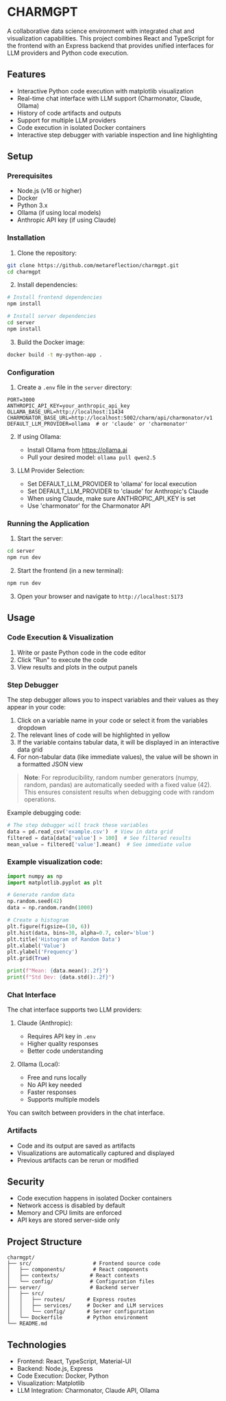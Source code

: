 # CHARMGPT

A collaborative data science environment with integrated chat and visualization capabilities. This project combines React and TypeScript for the frontend with an Express backend that provides unified interfaces for LLM providers and Python code execution.

## Features

- Interactive Python code execution with matplotlib visualization
- Real-time chat interface with LLM support (Charmonator, Claude, Ollama)
- History of code artifacts and outputs
- Support for multiple LLM providers
- Code execution in isolated Docker containers
- Interactive step debugger with variable inspection and line highlighting

## Setup

### Prerequisites

- Node.js (v16 or higher)
- Docker
- Python 3.x
- Ollama (if using local models)
- Anthropic API key (if using Claude)

### Installation

1. Clone the repository:
```bash
git clone https://github.com/metareflection/charmgpt.git
cd charmgpt
```

2. Install dependencies:
```bash
# Install frontend dependencies
npm install

# Install server dependencies
cd server
npm install
```

3. Build the Docker image:
```bash
docker build -t my-python-app .
```

### Configuration

1. Create a `.env` file in the `server` directory:
```env
PORT=3000
ANTHROPIC_API_KEY=your_anthropic_api_key
OLLAMA_BASE_URL=http://localhost:11434
CHARMONATOR_BASE_URL=http://localhost:5002/charm/api/charmonator/v1
DEFAULT_LLM_PROVIDER=ollama  # or 'claude' or 'charmonator'
```

2. If using Ollama:
   - Install Ollama from https://ollama.ai
   - Pull your desired model: `ollama pull qwen2.5`

3. LLM Provider Selection:
   - Set DEFAULT_LLM_PROVIDER to 'ollama' for local execution
   - Set DEFAULT_LLM_PROVIDER to 'claude' for Anthropic's Claude
   - When using Claude, make sure ANTHROPIC_API_KEY is set
   - Use 'charmonator' for the Charmonator API

### Running the Application

1. Start the server:
```bash
cd server
npm run dev
```

2. Start the frontend (in a new terminal):
```bash
npm run dev
```

3. Open your browser and navigate to `http://localhost:5173`

## Usage

### Code Execution & Visualization

1. Write or paste Python code in the code editor
2. Click "Run" to execute the code
3. View results and plots in the output panels

### Step Debugger

The step debugger allows you to inspect variables and their values as they appear in your code:

1. Click on a variable name in your code or select it from the variables dropdown
2. The relevant lines of code will be highlighted in yellow
3. If the variable contains tabular data, it will be displayed in an interactive data grid
4. For non-tabular data (like immediate values), the value will be shown in a formatted JSON view

> **Note**: For reproducibility, random number generators (numpy, random, pandas) are automatically seeded with a fixed value (42). This ensures consistent results when debugging code with random operations.

Example debugging code:
```python
# The step debugger will track these variables
data = pd.read_csv('example.csv')  # View in data grid
filtered = data[data['value'] > 100]  # See filtered results
mean_value = filtered['value'].mean()  # See immediate value
```

### Example visualization code:

```python
import numpy as np
import matplotlib.pyplot as plt

# Generate random data
np.random.seed(42)
data = np.random.randn(1000)

# Create a histogram
plt.figure(figsize=(10, 6))
plt.hist(data, bins=30, alpha=0.7, color='blue')
plt.title('Histogram of Random Data')
plt.xlabel('Value')
plt.ylabel('Frequency')
plt.grid(True)

print(f"Mean: {data.mean():.2f}")
print(f"Std Dev: {data.std():.2f}")
```

### Chat Interface

The chat interface supports two LLM providers:

1. Claude (Anthropic):
   - Requires API key in `.env`
   - Higher quality responses
   - Better code understanding

2. Ollama (Local):
   - Free and runs locally
   - No API key needed
   - Faster responses
   - Supports multiple models

You can switch between providers in the chat interface.

### Artifacts

- Code and its output are saved as artifacts
- Visualizations are automatically captured and displayed
- Previous artifacts can be rerun or modified

## Security

- Code execution happens in isolated Docker containers
- Network access is disabled by default
- Memory and CPU limits are enforced
- API keys are stored server-side only

## Project Structure

```
charmgpt/
├── src/                    # Frontend source code
│   ├── components/         # React components
│   ├── contexts/          # React contexts
│   └── config/            # Configuration files
├── server/                # Backend server
│   ├── src/
│   │   ├── routes/       # Express routes
│   │   ├── services/     # Docker and LLM services
│   │   └── config/       # Server configuration
│   └── Dockerfile        # Python environment
└── README.md
```

## Technologies

- Frontend: React, TypeScript, Material-UI
- Backend: Node.js, Express
- Code Execution: Docker, Python
- Visualization: Matplotlib
- LLM Integration: Charmonator, Claude API, Ollama
